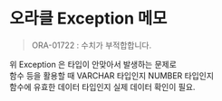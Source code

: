 # 오라클 Exception 메모
> ORA-01722 : 수치가 부적합합니다.

위 Exception 은 타입이 안맞아서 발생하는 문제로  
함수 등을 활용할 때 VARCHAR 타입인지 NUMBER 타입인지  
함수에 유효한 데이터 타입인지 실제 데이터 확인이 필요.


